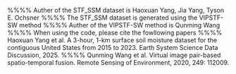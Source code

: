 %%%% Auther of the STF_SSM dataset is Haoxuan Yang, Jia Yang, Tyson E. Ochsner
%%%% The STF_SSM dataset is generated using the VIPSTF-SW method
%%%% Auther of the VIPSTF-SW method is Qunming Wang
%%%% When using the code, please cite the fowllowing papers
%%%% Haoxuan Yang et al. A 3-hour, 1-km surface soil moisture dataset for the contiguous United States from 2015 to 2023. Earth System Science Data Discussion, 2025. 
%%%% Qunming Wang et al. Virtual image pair-based spatio-temporal fusion. Remote Sensing of Environment, 2020, 249: 112009.
